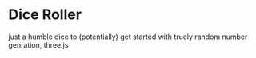 # Dice Roller

just a humble dice to (potentially) get started with truely random number genration, three.js